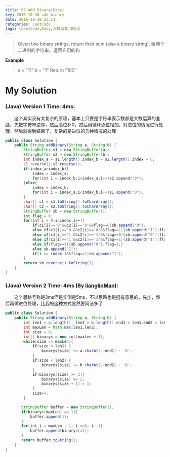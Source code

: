 ```yaml
---
title: 67.Add Binary(Easy)
key: 2016-10-30-add-binary
date: 2016-10-30 23:14
categories: LeetCode
tags: [LeetCode,Easy,大数运算,数组]
---
```




>Given two binary strings, return their sum (also a binary string).
给两个二进制的字符串，返回它们的和

**Example**
>a = "11"
b = "1"
Return "100"

# My Solution
### (Java) Version 1  Time: 4ms:
　　这个其实没有太复杂的原理，基本上只要是字符串表示数都是大数运算的套路，先把字符串逆序，然后高位补0，然后用循环逐位相加，对进位的情况进行处理，然后就得到结果了，复杂的是进位的几种情况的处理
```java
public class Solution {
    public String addBinary(String a, String b) {
        StringBuffer s1 = new StringBuffer(a);
        StringBuffer s2 = new StringBuffer(b);
        int index_a = s1.length(),index_b = s2.length(),index = 0;
        s1.reverse();s2.reverse();
        if(index_a>index_b){
            index = index_a;
            for(int i = index_b;i<index_a;i++)s2.append("0");
        }else{
            index = index_b;
            for(int i = index_a;i<index_b;i++)s1.append("0");
        }
        char[] c1 = s1.toString().toCharArray();
        char[] c2 = s2.toString().toCharArray();
        StringBuffer sb = new StringBuffer();
        int flag = 0;
        for(int i = 0;i<index;i++){
            if(c1[i]=='0'&&c2[i]=='0'&&flag==0)sb.append("0");
            else if(c1[i]=='0'&&c2[i]=='0'&&flag==1){sb.append("1");flag=0;}
            else if(c1[i]=='1'&&c2[i]=='1'&&flag==0){sb.append("0");flag=1;}
            else if(c1[i]=='1'&&c2[i]=='1'&&flag==1){sb.append("1");flag=1;}
            else if(flag==1){sb.append("0");flag=1;}
            else sb.append("1");
            if(i == index-1&&flag==1)sb.append("1");
        }
        return sb.reverse().toString();
    }
}
```
### (Java) Version 2  Time: 4ms (By [lianglinMan](https://discuss.leetcode.com/user/lianglinman)):
　　这个思路号称是3ms但是实测是5ms，不过思路也是挺有意思的，先加，然后再做进位处理，比我的这种方式显然要简洁多了
```java
public class Solution {
    public String addBinary(String a, String b) {
        int len1 = a.length(), len2 = b.length(),end1 = len1,end2 = len2;
        int maxLen = Math.max(len1,len2);
        int size = 0;
        int[] binarys = new int[maxLen + 1];
        while(size <= maxLen){
            if(size < len1) {
                binarys[size] += a.charAt(--end1) - '0';
            }
            if(size < len2) {
                binarys[size] += b.charAt(--end2) - '0';
            }
            if(binarys[size] >= 2){
                binarys[size] %= 2;
                binarys[size + 1] = 1;
            }
            size++;
        }

       StringBuffer buffer = new StringBuffer();
       if(binarys[maxLen] == 1){
           buffer.append(1);
       }
       for(int i = maxLen - 1; i >=0; i--){
           buffer.append(binarys[i]);
       }
       return buffer.toString();
    }
}
```
